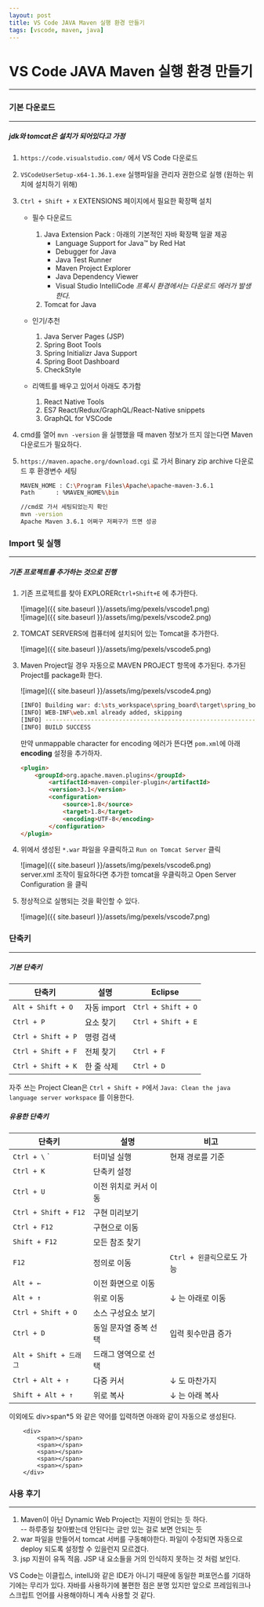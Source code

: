 ```yaml
---
layout: post
title: VS Code JAVA Maven 실행 환경 만들기
tags: [vscode, maven, java]
---
```

# VS Code JAVA Maven 실행 환경 만들기
***

### 기본 다운로드
---
##### jdk와 tomcat은 설치가 되어있다고 가정  

1. `https://code.visualstudio.com/` 에서 VS Code 다운로드  
  
2. `VSCodeUserSetup-x64-1.36.1.exe` 실행파일을 관리자 권한으로 실행 (원하는 위치에 설치하기 위해)  
  
3. `Ctrl + Shift + X` EXTENSIONS 페이지에서 필요한 확장팩 설치  
	- 필수 다운로드  
    	1) Java Extension Pack : 아래의 기본적인 자바 확장팩 일괄 제공  
            - Language Support for Java™ by Red Hat  
            - Debugger for Java  
            - Java Test Runner  
            - Maven Project Explorer  
            - Java Dependency Viewer  
            - Visual Studio IntelliCode  *프록시 환경에서는 다운로드 에러가 발생한다.*  
        2) Tomcat for Java
	- 인기/추천  
        1) Java Server Pages (JSP)  
        2) Spring Boot Tools  
        3) Spring Initializr Java Support  
        4) Spring Boot Dashboard  
        5) CheckStyle  
  
    - 리액트를 배우고 있어서 아래도 추가함  
        1) React Native Tools  
        2) ES7 React/Redux/GraphQL/React-Native snippets  
        3) GraphQL for VSCode  
4. cmd를 열어 `mvn -version` 을 실행했을 때 maven 정보가 뜨지 않는다면 Maven 다운로드가 필요하다.  

5. `https://maven.apache.org/download.cgi` 로 가서 Binary zip archive 다운로드 후 환경변수 세팅  

    ```bash
    MAVEN_HOME : C:\Program Files\Apache\apache-maven-3.6.1
    Path 	  : %MAVEN_HOME%\bin

    //cmd로 가서 세팅되었는지 확인
    mvn -version
    Apache Maven 3.6.1 어쩌구 저쩌구가 뜨면 성공
    ```

### Import 및 실행
---
##### 기존 프로젝트를 추가하는 것으로 진행

1. 기존 프로젝트를 찾아 EXPLORER`Ctrl+Shift+E` 에 추가한다.  
  
    ![image]({{ site.baseurl }}/assets/img/pexels/vscode1.png)  
    ![image]({{ site.baseurl }}/assets/img/pexels/vscode2.png)  

2. TOMCAT SERVERS에 컴퓨터에 설치되어 있는 Tomcat을 추가한다.  
	
    ![image]({{ site.baseurl }}/assets/img/pexels/vscode5.png)  

3. Maven Project일 경우 자동으로 MAVEN PROJECT 항목에 추가된다. 추가된 Project를 package화 한다.  
	
    ![image]({{ site.baseurl }}/assets/img/pexels/vscode4.png)  

    ```bash
    [INFO] Building war: d:\sts_workspace\spring_board\target\spring_board-1.0.0-BUILD-SNAPSHOT.war
    [INFO] WEB-INF\web.xml already added, skipping
    [INFO] ------------------------------------------------------------------------
    [INFO] BUILD SUCCESS
    ```
    
	만약 unmappable character for encoding 에러가 뜬다면 `pom.xml`에 아래 **encoding** 설정을 추가하자.  

    ```html
    <plugin>
        <groupId>org.apache.maven.plugins</groupId>
            <artifactId>maven-compiler-plugin</artifactId>
            <version>3.1</version>
            <configuration>
                <source>1.8</source>
                <target>1.8</target>
                <encoding>UTF-8</encoding>
            </configuration>
    </plugin>
    ```

4. 위에서 생성된 `*.war` 파일을 우클릭하고 `Run on Tomcat Server` 클릭  

    ![image]({{ site.baseurl }}/assets/img/pexels/vscode6.png)  
    server.xml 조작이 필요하다면 추가한 tomcat을 우클릭하고 Open Server Configuration 을 클릭  

5. 정상적으로 실행되는 것을 확인할 수 있다.  
	
    ![image]({{ site.baseurl }}/assets/img/pexels/vscode7.png)  


### 단축키
---
##### 기본 단축키

| 단축키 | 설명 | Eclipse |
|--------|--------|-------|
| `Alt + Shift + O` | 자동 import | `Ctrl + Shift + O` |
| `Ctrl + P` | 요소 찾기 | `Ctrl + Shift + E` |
| `Ctrl + Shift + P` | 명령 검색 |  |
| `Ctrl + Shift + F` | 전체 찾기 | `Ctrl + F` |  
| `Ctrl + Shift + K` | 한 줄 삭제 | `Ctrl + D` |  

자주 쓰는 Project Clean은 `Ctrl + Shift + P`에서 `Java: Clean the java language server workspace` 를 이용한다.

##### 유용한 단축키  

| 단축키 | 설명 | 비고 |
|--------|--------|-------|
| `Ctrl + \` ` | 터미널 실행 | 현재 경로를 기준 |
| `Ctrl + K` | 단축키 설정 |  |
| `Ctrl + U` | 이전 위치로 커서 이동 |  |
| `Ctrl + Shift + F12` | 구현 미리보기 |  |
| `Ctrl + F12` | 구현으로 이동 |  |
| `Shift + F12` | 모든 참조 찾기 | |
| `F12` | 정의로 이동 | `Ctrl + 왼클릭`으로도 가능 |
| `Alt + ←` | 이전 화면으로 이동 |  |
| `Alt + ↑` | 위로 이동 | ↓ 는 아래로 이동 |
| `Ctrl + Shift + O` | 소스 구성요소 보기 | |
| `Ctrl + D` | 동일 문자열 중복 선택 | 입력 횟수만큼 증가 |
| `Alt + Shift + 드래그` | 드래그 영역으로 선택 |  |
| `Ctrl + Alt + ↑` | 다중 커서 | ↓ 도 마찬가지 |  
| `Shift + Alt + ↑` | 위로 복사 | ↓ 는 아래 복사 |  

이외에도 div>span*5 와 같은 약어를 입력하면 아래와 같이 자동으로 생성된다.
```
	<div>
		<span></span>
		<span></span>
		<span></span>
		<span></span>
		<span></span>
	</div>
```

### 사용 후기
---
1. Maven이 아닌 Dynamic Web Project는 지원이 안되는 듯 하다.  
 -- 하루종일 찾아봤는데 안된다는 글만 있는 걸로 보면 안되는 듯  
2. war 파일을 만들어서 tomcat 서버를 구동해야한다. 파일이 수정되면 자동으로 deploy 되도록 설정할 수 있을런지 모르겠다.  
3. jsp 지원이 유독 적음. JSP 내 요소들을 거의 인식하지 못하는 것 처럼 보인다.  

VS Code는 이클립스, intellJ와 같은 IDE가 아니기 때문에 동일한 퍼포먼스를 기대하기에는 무리가 있다. 자바를 사용하기에 불편한 점은 분명 있지만 앞으로 프레임워크나 스크립트 언어를 사용해야하니 계속 사용할 것 같다.  